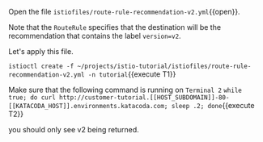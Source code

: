 Open the file `istiofiles/route-rule-recommendation-v2.yml`{{open}}.

Note that the `RouteRule` specifies that the destination will be the recommendation that contains the label `version=v2`.

Let's apply this file.

`istioctl create -f ~/projects/istio-tutorial/istiofiles/route-rule-recommendation-v2.yml -n tutorial`{{execute T1}}

Make sure that the following command is running on `Terminal 2` `while true; do curl http://customer-tutorial.[[HOST_SUBDOMAIN]]-80-[[KATACODA_HOST]].environments.katacoda.com; sleep .2; done`{{execute T2}}

you should only see v2 being returned.